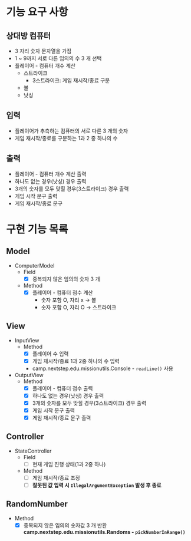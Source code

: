 # 기능 요구 사항
## 상대방 컴퓨터
- 3 자리 숫자 문자열을 가짐
- 1 ~ 9까지 서로 다른 임의의 수 3 개 선택 
- 플레이어 - 컴퓨터 개수 계산
  - 스트라이크
    - 3스트라이크: 게임 재시작/종료 구분
  - 볼
  - 낫싱

## 입력
- 플레이어가 추측하는 컴퓨터의 서로 다른 3 개의 숫자
- 게임 재시작/종료를 구분하는 1과 2 중 하나의 수

## 출력
- 플레이어 - 컴퓨터 개수 계산 출력
- 하나도 없는 경우(낫싱) 경우 출력
- 3개의 숫자를 모두 맞힐 경우(3스트라이크) 경우 출력
- 게임 시작 문구 출력
- 게임 재시작/종료 문구


# 구현 기능 목록
## Model
- ComputerModel
  - Field 
    - [x] 중복되지 않은 임의의 숫자 3 개
  - Method
    - [x] 플레이어 - 컴퓨터 점수 계산
      - 숫자 포함 O, 자리 x -> 볼
      - 숫자 포함 O, 자리 O -> 스트라이크

## View
- InputView
  - Method
    - [x] 플레이어 수 입력 
    - [x] 게임 재시작/종료 1과 2중 하나의 수 입력 
    - camp.nextstep.edu.missionutils.Console - `readLine()` 사용
- OutputView
  - Method
    - [x] 플레이어 - 컴퓨터 점수 출력
    - [x] 하나도 없는 경우(낫싱) 경우 출력
    - [x] 3개의 숫자를 모두 맞힐 경우(3스트라이크) 경우 출력
    - [x] 게임 시작 문구 출력
    - [x] 게임 재시작/종료 문구 출력 

## Controller
- StateController
  - Field
    - [ ] 현재 게임 진행 상태(1과 2중 하나)
  - Method
    - [ ] 게임 재시작/종료 조정
    - [ ] **잘못된 값 입력 시 `IllegalArgumentException` 발생 후 종료**

## RandomNumber
  - Method
    - [x] 중복되지 않은 임의의 숫자값 3 개 반환
    **camp.nextstep.edu.missionutils.Randoms - `pickNumberInRange()`**
